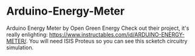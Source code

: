 # Arduino-Energy-Meter
Arduino Energy Meter by Open Green Energy Check out their project, it's really enlighting: https://www.instructables.com/id/ARDUINO-ENERGY-METER/.
You will need ISIS Proteus so you can see this scketch circuitry simulation.
